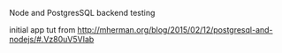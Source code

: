Node and PostgresSQL backend testing

initial app tut from 
http://mherman.org/blog/2015/02/12/postgresql-and-nodejs/#.Vz80uV5VIab